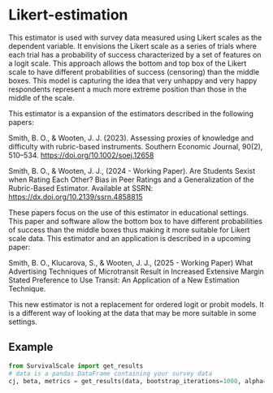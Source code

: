 # Likert-estimation
This estimator is used with survey data measured using Likert scales as the dependent variable. It envisions the Likert scale as a series of trials where each trial has a probability of success characterized by a set of features on a logit scale. This approach allows the bottom and top box of the Likert scale to have different probabilities of success (censoring) than the middle boxes.  This model is capturing the idea that very unhappy and very happy respondents represent a much more extreme position than those in the middle of the scale.

This estimator is a expansion of the estimators described in the following papers:

Smith, B. O., & Wooten, J. J. (2023). Assessing proxies of knowledge and difficulty with rubric-based instruments. Southern Economic Journal, 90(2), 510–534. https://doi.org/10.1002/soej.12658

Smith, B. O., & Wooten, J. J., (2024 - Working Paper). Are Students Sexist when Rating Each Other? Bias in Peer Ratings and a Generalization of the Rubric-Based Estimator. Available at SSRN: https://dx.doi.org/10.2139/ssrn.4858815

These papers focus on the use of this estimator in educational settings.  This paper and software allow the bottom box to have different probabilities of success than the middle boxes thus making it more suitable for Likert scale data.  This estimator and an application is described in a upcoming paper:

Smith, B. O., Klucarova, S., & Wooten, J. J., (2025 - Working Paper) What Advertising Techniques of Microtransit Result in Increased Extensive Margin Stated Preference to Use Transit: An Application of a New Estimation Technique. 

This new estimator is not a replacement for ordered logit or probit models.  It is a different way of looking at the data that may be more suitable in some settings. 


## Example
```python
from SurvivalScale import get_results
# data is a pandas DataFrame containing your survey data
cj, beta, metrics = get_results(data, bootstrap_iterations=1000, alpha=0.05, columns=['feature1', 'feature2'], block_id='block')
```

